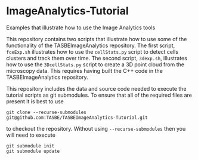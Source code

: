 # ImageAnalytics-Tutorial
Examples that illustrate how to use the Image Analytics tools

This repository contains two scripts that illustrate how to use some of the functionality of the TASBEImageAnalytics repository.  The first script, `fceExp.sh` illustrates how to use the `cellStats.py` script to detect cells clusters and track them over time. The second script, `3dexp.sh`, illustrates how to use the `3DcellStats.py` script to create a 3D point cloud from the microscopy data.  This requires having built the C++ code in the TASBEImageAnalytics repository.

This repository includes the data and source code needed to execute the tutorial scripts as git submodules.  To ensure that all of the required files are present it is best to use
```
git clone --recurse-submodules git@github.com:TASBE/TASBEImageAnalytics-Tutorial.git
```
to checkout the repository.  Without using `--recurse-submodules` then you will need to execute
```
git submodule init
git submodule update
```

